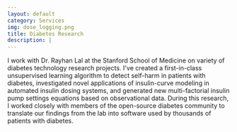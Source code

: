 ```yaml
---
layout: default
category: Services
img: dose_logging.png
title: Diabetes Research
description: |
---
```

I work with Dr. Rayhan Lal at the Stanford School of Medicine on variety of diabetes technology research projects. I've created a first-in-class unsupervised learning algorithm to detect self-harm in patients with diabetes, investigated novel applications of insulin-curve modeling in automated insulin dosing systems, and generated new multi-factorial insulin pump settings equations based on observational data. During this research, I worked closely with members of the open-source diabetes community to translate our findings from the lab into software used by thousands of patients with diabetes.